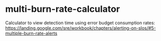 # multi-burn-rate-calculator
Calculator to view detection time using error budget consumption rates: https://landing.google.com/sre/workbook/chapters/alerting-on-slos/#5-multiple-burn-rate-alerts
